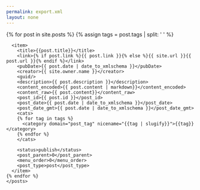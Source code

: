 ```yaml
---
permalink: export.xml
layout: none
---
```

<?xml version="1.0" encoding="UTF-8"?>
<xml>
    <posts>
    {% for post in site.posts %}
        {% assign tags = post.tags | split: ' ' %}

      <item>
        <title>{{post.title}}</title>
        <link>{% if post.link %}{{ post.link }}{% else %}{{ site.url }}{{ post.url }}{% endif %}</link>
        <pubDate>{{ post.date | date_to_xmlschema }}</pubDate>
        <creator>{{ site.owner.name }}</creator>
        <guid/>
        <description>{{ post.description }}</description>
        <content_encoded>{{ post.content | markdown}}</content_encoded>
        <content_raw>{{ post.content}}</content_raw>
        <post_id>{{ post.id }}</post_id>
        <post_date>{{ post.date | date_to_xmlschema }}</post_date>
        <post_date_gmt>{{ post.date | date_to_xmlschema }}</post_date_gmt>
        <cats>
        {% for tag in tags %}
          <category domain="post_tag" nicename="{{tag | slugify}}">{{tag}}</category>
        {% endfor %}
        </cats>

        <status>publish</status>
        <post_parent>0</post_parent>
        <menu_order>0</menu_order>
        <post_type>post</post_type>
      </item>
    {% endfor %}
    </posts>

</xml>